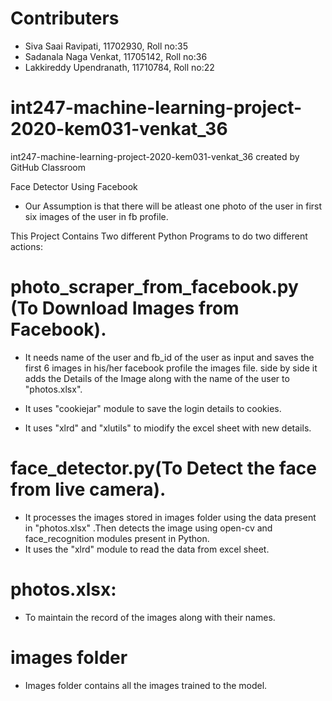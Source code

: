 # Contributers
* Siva Saai Ravipati, 11702930, Roll no:35
* Sadanala Naga Venkat, 11705142, Roll no:36
* Lakkireddy Upendranath, 11710784, Roll no:22

# int247-machine-learning-project-2020-kem031-venkat_36
int247-machine-learning-project-2020-kem031-venkat_36 created by GitHub Classroom

Face Detector Using Facebook

*  Our Assumption is that there will be atleast one photo of the user in first six images of the user in fb profile.

This Project Contains Two different Python Programs to do two different actions:

#  photo_scraper_from_facebook.py (To Download Images from Facebook).

* It needs name of the user and fb_id of the user as input and saves the first 6 images in his/her facebook profile the images file.
side by side it adds the Details of the Image along with the name of the user to "photos.xlsx".

* It uses "cookiejar" module to save the login details to cookies.
* It uses "xlrd" and "xlutils" to miodify the excel sheet with new details.

#  face_detector.py(To Detect the face from live camera).

* It processes the images stored in images folder using the data present in "photos.xlsx" .Then detects the image using open-cv and face_recognition modules present in Python.
* It uses the "xlrd" module to read the data from excel sheet.

#  photos.xlsx:
* To maintain the record of the images along with their names.
#  images folder
* Images folder contains all the images trained to the model.
